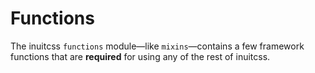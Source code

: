 # Functions

The inuitcss `functions` module—like `mixins`—contains a few framework functions
that are **required** for using any of the rest of inuitcss.
